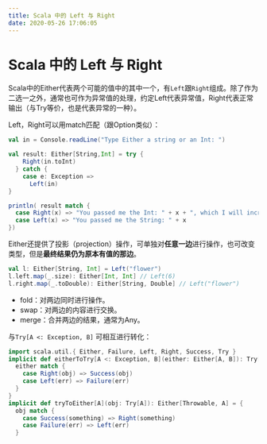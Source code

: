 ```yaml
---
title: Scala 中的 Left 与 Right
date: 2020-05-26 17:06:05
---
```

# Scala 中的 Left 与 Right

Scala中的Either代表两个可能的值中的其中一个，有`Left`跟`Right`组成。除了作为二选一之外，通常也可作为异常值的处理，约定Left代表异常值，Right代表正常输出（与Try等价，也是代表异常的一种）。

Left，Right可以用match匹配（跟Option类似）：

```scala
val in = Console.readLine("Type Either a string or an Int: ")

val result: Either[String,Int] = try {
    Right(in.toInt)
  } catch {
    case e: Exception =>
      Left(in)
}

println( result match {
  case Right(x) => "You passed me the Int: " + x + ", which I will increment. " + x + " + 1 = " + (x+1)
  case Left(x) => "You passed me the String: " + x
})
```

Either还提供了投影（projection）操作，可单独对**任意一边**进行操作，也可改变类型，但是**最终结果仍为原本有值的那边**。

```scala
val l: Either[String, Int] = Left("flower")
l.left.map(_.size): Either[Int, Int] // Left(6)
l.right.map(_.toDouble): Either[String, Double] // Left("flower")
```

* fold：对两边同时进行操作。
* swap：对两边的内容进行交换。
* merge：合并两边的结果，通常为Any。

与`Try[A <: Exception, B]` 可相互进行转化：

```scala
import scala.util.{ Either, Failure, Left, Right, Success, Try }
implicit def eitherToTry[A <: Exception, B](either: Either[A, B]): Try[B] = {
  either match {
    case Right(obj) => Success(obj)
    case Left(err) => Failure(err)
  }
}
implicit def tryToEither[A](obj: Try[A]): Either[Throwable, A] = {
  obj match {
    case Success(something) => Right(something)
    case Failure(err) => Left(err)
  }
```

